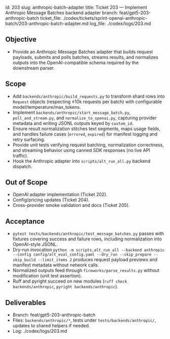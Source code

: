 id: 203
slug: anthropic-batch-adapter
title: Ticket 203 — Implement Anthropic Message Batches backend adapter
branch: feat/gpt5-203-anthropic-batch
ticket_file: ./codex/tickets/sprint-openai-anthropic-batch/203-anthropic-batch-adapter.md
log_file: ./codex/logs/203.md

## Objective
- Provide an Anthropic Message Batches adapter that builds request payloads, submits and polls batches, streams results, and normalizes outputs into the OpenAI-compatible schema required by the downstream parser.

## Scope
- Add `backends/anthropic/build_requests.py` to transform shard rows into `Request` objects (respecting ≤10k requests per batch) with configurable model/temperature/max_tokens.
- Implement `backends/anthropic/start_message_batch.py`, `poll_and_stream.py`, and `normalize_to_openai.py`, capturing provider metadata and writing JSONL outputs keyed by `custom_id`.
- Ensure result normalization stitches text segments, maps usage fields, and handles failure cases (`errored`, `expired`) for manifest logging and retry surfacing.
- Provide unit tests verifying request batching, normalization correctness, and streaming behavior using canned SDK responses (no live API traffic).
- Hook the Anthropic adapter into `scripts/alt_run_all.py` backend dispatch.

## Out of Scope
- OpenAI adapter implementation (Ticket 202).
- Config/pricing updates (Ticket 204).
- Cross-provider smoke validation and docs (Ticket 205).

## Acceptance
- `pytest tests/backends/anthropic/test_message_batches.py` passes with fixtures covering success and failure rows, including normalization into OpenAI-style JSONL.
- Dry-run invocation `python -m scripts.alt_run_all --backend anthropic --config config/alt_eval_config.yaml --dry_run --skip_prepare --skip_build --limit_items 2` produces request payload previews and manifest metadata without network calls.
- Normalized outputs feed through `fireworks/parse_results.py` without modification (unit test assertion).
- Ruff and pyright succeed on new modules (`ruff check backends/anthropic`, `pyright backends/anthropic`).

## Deliverables
- Branch: feat/gpt5-203-anthropic-batch
- Files: `backends/anthropic/*`, tests under `tests/backends/anthropic/`, updates to shared helpers if needed.
- Log: ./codex/logs/203.md

